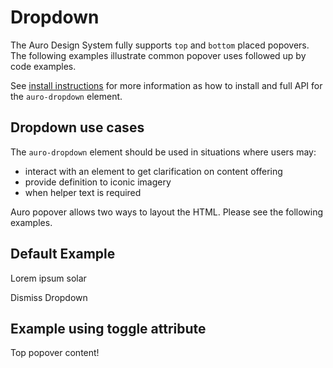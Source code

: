 # Dropdown

The Auro Design System fully supports `top` and `bottom` placed popovers. The following examples illustrate common popover uses followed up by code examples.

See [install instructions](https://auro.alaskaair.com/components/auro/popover/install) for more information as how to install and full API for the `auro-dropdown` element.

## Dropdown use cases

The `auro-dropdown` element should be used in situations where users may:

* interact with an element to get clarification on content offering
* provide definition to iconic imagery
* when helper text is required

Auro popover allows two ways to layout the HTML. Please see the following examples.

## Default Example

<div class="exampleWrapper" style="overflow: unset">
  <auro-dropdown for="full-name2" triggerEvent="show" id="auroDropdown1">
    <div>
      <p>Lorem ipsum solar</p>
      <auro-button id="button1" onclick="document.querySelector('#auroDropdown1').hide()">Dismiss Dropdown</auro-button>
    </div>
    <auro-input slot="trigger" label="Name" id="full-name2" helptext="Please enter your full name"></auro-input>
  </auro-dropdown>
</div>

## Example using toggle attribute

<div class="exampleWrapper" style="overflow: unset">
  <auro-dropdown for="full-name" toggle>
    Top popover content!
    <auro-input slot="trigger" label="Name" id="full-name" helptext="Please enter your full name"></auro-input>
  </auro-dropdown>
</div>

<!-- ## Using slots, internal to the popover element

The following examples illustrates using the `trigger` slot within the scope of the `auro-dropdown` element.

<div class="exampleWrapper" style="overflow: unset">
  <auro-dropdown for="button1">
    Top popover content!
    <auro-button id="button1" slot="trigger">Popover Test</auro-button>
  </auro-dropdown>

  <auro-dropdown for="button2">
    Bottom popover content!
    <auro-button secondary id="button2" slot="trigger">Popover Test</auro-button>
  </auro-dropdown>
</div>

<auro-accordion lowProfile justifyRight>
  <span slot="trigger">See code</span>

```html
<auro-dropdown for="button1">
  Top popover content!
  <auro-button id="button1" slot="trigger">Popover Test</auro-button>
</auro-dropdown>

<auro-dropdown for="button2">
  Bottom popover content!
  <auro-button secondary id="button2" slot="trigger">Popover Test</auro-button>
</auro-dropdown>
```
</auro-accordion>

## Add space around popover

Sometimes you just need more space. For these instances, use the `addSpace` attribute.

<div class="exampleWrapper" style="overflow: unset">
  <auro-dropdown for="button10" addSpace>
    Notice this popover is a little<br>further away from the trigger.
    <auro-button id="button10" slot="trigger">Popover w/additional space above</auro-button>
  </auro-dropdown>

  <auro-dropdown for="button11" addSpace>
    Notice this popover is a little<br>further away from the trigger.
    <auro-button secondary id="button11" slot="trigger">Popover w/additional space below</auro-button>
  </auro-dropdown>
</div>

<auro-accordion lowProfile justifyRight>
  <span slot="trigger">See code</span>

```html
<auro-dropdown for="button10" addSpace>
  Notice this popover is a little<br>further away from the trigger.
  <auro-button id="button10" slot="trigger">Popover w/additional space above</auro-button>
</auro-dropdown>

<auro-dropdown for="button11" addSpace>
  Notice this popover is a little<br>further away from the trigger.
  <auro-button secondary id="button11" slot="trigger">Popover w/additional space below</auro-button>
</auro-dropdown>

```
</auro-accordion>

## Guidelines

The auro-dropdown element is meant to be used when the interaction and it's content is passive. A popover is not to be used for cases where the user must adjust their focus and acknowledge the presented content. For these cases, please see the [auro-dialog](https://auro.alaskaair.com/components/auro/dialog) element.

Binding a `trigger` event to a hyperlink is **not** recommended. This is a poor user experience for mobile devices, the event required to make the popover appear is a `tap`. The tap will also trigger the hyperlink to fire as well, thus negating the impact of the popover.

The use of a hyperlink for to trigger an event in the UI is semantically incorrect and this will present itself as a confusing scenario to assistive devices.

<auro-alerts error noIcon>
  <div class="exampleWrapper">
    <auro-dropdown for="link">
      This works, but not recommended
      <auro-hyperlink id="link" href="#" relative nav slot="trigger">hyperlink popover trigger</auro-hyperlink>
    </auro-dropdown>
  </div>
</auro-alerts>

<auro-accordion lowProfile justifyRight>
  <span slot="trigger">See code</span>

```html
<auro-dropdown for="link">
  This works, but not recommended
  <auro-hyperlink id="link" href="#" relative nav slot="trigger">hyperlink popover trigger</auro-hyperlink>
</auro-dropdown>
```
</auro-accordion>

In the event that a hyperlink UI is desired, it is recommended to use the `role="button"` semantic reassignment to the hyperlink element.

<auro-alerts success noIcon>
  <div class="exampleWrapper">
    <auro-dropdown for="linkButton">
      Role button is recommended
      <auro-hyperlink id="linkButton" role="button" slot="trigger">hyperlink, role button</auro-hyperlink>
    </auro-dropdown>
  </div>
</auro-alerts>

<auro-accordion lowProfile justifyRight>
  <span slot="trigger">See code</span>

```html
<auro-dropdown for="linkButton">
  Role button is recommended
  <auro-hyperlink id="linkButton" role="button" slot="trigger">hyperlink, role button</auro-hyperlink>
</auro-dropdown>
```
</auro-accordion>

## Developer notes

The default trigger for a popover is a `hover` event. Mobile devices do not support `hover` events directly, so the `hover` event is replaced with a `touchstart` event to produce the popover. This is to ensure reliability of the action versus versus a dependency on a secondary interruption of the `hover` event on mobile devices. -->
